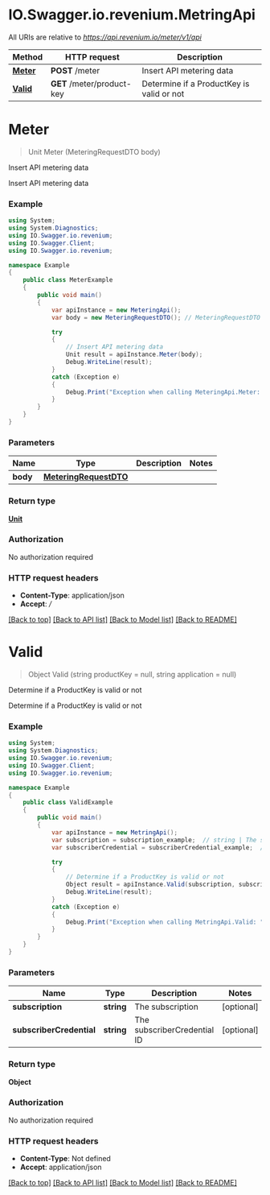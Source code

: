 # IO.Swagger.io.revenium.MetringApi

All URIs are relative to *https://api.revenium.io/meter/v1/api*

Method | HTTP request | Description
------------- | ------------- | -------------
[**Meter**](MeteringApi.md#meter) | **POST** /meter | Insert API metering data
[**Valid**](MeteringApi.md#valid) | **GET** /meter/product-key | Determine if a ProductKey is valid or not

<a name="meter"></a>
# **Meter**
> Unit Meter (MeteringRequestDTO body)

Insert API metering data

Insert API metering data

### Example
```csharp
using System;
using System.Diagnostics;
using IO.Swagger.io.revenium;
using IO.Swagger.Client;
using IO.Swagger.io.revenium;

namespace Example
{
    public class MeterExample
    {
        public void main()
        {
            var apiInstance = new MeteringApi();
            var body = new MeteringRequestDTO(); // MeteringRequestDTO | 

            try
            {
                // Insert API metering data
                Unit result = apiInstance.Meter(body);
                Debug.WriteLine(result);
            }
            catch (Exception e)
            {
                Debug.Print("Exception when calling MeteringApi.Meter: " + e.Message );
            }
        }
    }
}
```

### Parameters

Name | Type | Description  | Notes
------------- | ------------- | ------------- | -------------
 **body** | [**MeteringRequestDTO**](MeteringRequestDTO.md)|  | 

### Return type

[**Unit**](Unit.md)

### Authorization

No authorization required

### HTTP request headers

 - **Content-Type**: application/json
 - **Accept**: */*

[[Back to top]](#) [[Back to API list]](../README.md#documentation-for-api-endpoints) [[Back to Model list]](../README.md#documentation-for-models) [[Back to README]](../README.md)
<a name="valid"></a>
# **Valid**
> Object Valid (string productKey = null, string application = null)

Determine if a ProductKey is valid or not

Determine if a ProductKey is valid or not

### Example
```csharp
using System;
using System.Diagnostics;
using IO.Swagger.io.revenium;
using IO.Swagger.Client;
using IO.Swagger.io.revenium;

namespace Example
{
    public class ValidExample
    {
        public void main()
        {
            var apiInstance = new MetringApi();
            var subscription = subscription_example;  // string | The subscription (optional) 
            var subscriberCredential = subscriberCredential_example;  // string | The subscriberCredential ID (optional) 

            try
            {
                // Determine if a ProductKey is valid or not
                Object result = apiInstance.Valid(subscription, subscriberCredential);
                Debug.WriteLine(result);
            }
            catch (Exception e)
            {
                Debug.Print("Exception when calling MetringApi.Valid: " + e.Message );
            }
        }
    }
}
```

### Parameters

Name | Type | Description  | Notes
------------- | ------------- | ------------- | -------------
 **subscription** | **string**| The subscription | [optional] 
 **subscriberCredential** | **string**| The subscriberCredential ID | [optional] 

### Return type

**Object**

### Authorization

No authorization required

### HTTP request headers

 - **Content-Type**: Not defined
 - **Accept**: application/json

[[Back to top]](#) [[Back to API list]](../README.md#documentation-for-api-endpoints) [[Back to Model list]](../README.md#documentation-for-models) [[Back to README]](../README.md)
